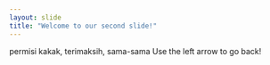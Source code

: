 ```yaml
---
layout: slide
title: "Welcome to our second slide!"
---
```

permisi kakak, terimaksih, sama-sama
Use the left arrow to go back!
